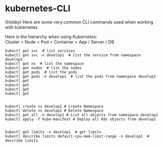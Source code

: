 # kubernetes-CLI
(Hobby) Here are some very common CLI commands used when working with kubernetes 

Here is the hierarchy when using Kubernetes:  
Cluster > Node > Pod > Container > App / Server / DB  

```
kubectl get svc  # list services  
kubectl get svc -n develop1  # list the service from namespace develop1
kubectl get ns  # list the namespace  
kubectl get nodes  # list the nodes  
kubectl get pods  # list the pods  
kubectl get pods -n develop1  # list the pods from namespace develop1 
kubectl get  
kubectl get  
kubectl get  
kubectl get  


kubectl create ns develop1 # Create Namespace  
kubectl delete ns develop1 # Delete Namespace  
kubectl get all -n develop1 # List all objects from namespace develop1  
kubectl apply -f kube-manifest # Deploy all K8s objects from develop1  


kubectl get limits -n develop1  # get limits  
kubectl describe limits default-cpu-mem-limit-range -n develop1  # describe limits  
```
